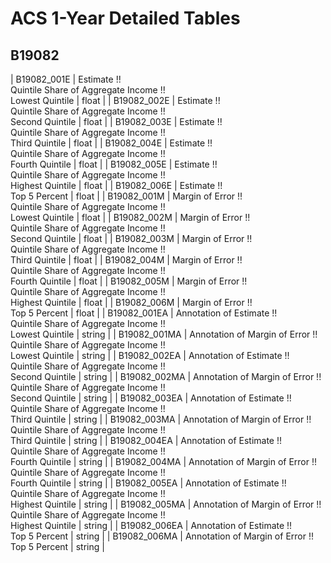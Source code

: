 # ACS 1-Year Detailed Tables

## B19082

| B19082_001E | Estimate !!<br>Quintile Share of Aggregate Income !!<br>Lowest Quintile | float |
| B19082_002E | Estimate !!<br>Quintile Share of Aggregate Income !!<br>Second Quintile | float |
| B19082_003E | Estimate !!<br>Quintile Share of Aggregate Income !!<br>Third Quintile | float |
| B19082_004E | Estimate !!<br>Quintile Share of Aggregate Income !!<br>Fourth Quintile | float |
| B19082_005E | Estimate !!<br>Quintile Share of Aggregate Income !!<br>Highest Quintile | float |
| B19082_006E | Estimate !!<br>Top 5 Percent | float |
| B19082_001M | Margin of Error !!<br>Quintile Share of Aggregate Income !!<br>Lowest Quintile | float |
| B19082_002M | Margin of Error !!<br>Quintile Share of Aggregate Income !!<br>Second Quintile | float |
| B19082_003M | Margin of Error !!<br>Quintile Share of Aggregate Income !!<br>Third Quintile | float |
| B19082_004M | Margin of Error !!<br>Quintile Share of Aggregate Income !!<br>Fourth Quintile | float |
| B19082_005M | Margin of Error !!<br>Quintile Share of Aggregate Income !!<br>Highest Quintile | float |
| B19082_006M | Margin of Error !!<br>Top 5 Percent | float |
| B19082_001EA | Annotation of Estimate !!<br>Quintile Share of Aggregate Income !!<br>Lowest Quintile | string |
| B19082_001MA | Annotation of Margin of Error !!<br>Quintile Share of Aggregate Income !!<br>Lowest Quintile | string |
| B19082_002EA | Annotation of Estimate !!<br>Quintile Share of Aggregate Income !!<br>Second Quintile | string |
| B19082_002MA | Annotation of Margin of Error !!<br>Quintile Share of Aggregate Income !!<br>Second Quintile | string |
| B19082_003EA | Annotation of Estimate !!<br>Quintile Share of Aggregate Income !!<br>Third Quintile | string |
| B19082_003MA | Annotation of Margin of Error !!<br>Quintile Share of Aggregate Income !!<br>Third Quintile | string |
| B19082_004EA | Annotation of Estimate !!<br>Quintile Share of Aggregate Income !!<br>Fourth Quintile | string |
| B19082_004MA | Annotation of Margin of Error !!<br>Quintile Share of Aggregate Income !!<br>Fourth Quintile | string |
| B19082_005EA | Annotation of Estimate !!<br>Quintile Share of Aggregate Income !!<br>Highest Quintile | string |
| B19082_005MA | Annotation of Margin of Error !!<br>Quintile Share of Aggregate Income !!<br>Highest Quintile | string |
| B19082_006EA | Annotation of Estimate !!<br>Top 5 Percent | string |
| B19082_006MA | Annotation of Margin of Error !!<br>Top 5 Percent | string |

